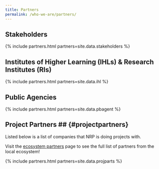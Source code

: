 ```yaml
---
title: Partners
permalink: /who-we-are/partners/
---
```

## Stakeholders  

{% include partners.html partners=site.data.stakeholders %}
  
## Institutes of Higher Learning (IHLs) & Research Institutes (RIs)

{% include partners.html partners=site.data.ihl %}
  
## Public Agencies  

{% include partners.html partners=site.data.pbagent %}
  
## Project Partners  ## {#projectpartners}

Listed below is a list of companies that NRP is doing projects with.

Visit the [ecosystem partners](/industry/ecoparts) page to see the full list of partners from the local ecosystem!

{% include partners.html partners=site.data.projparts %}